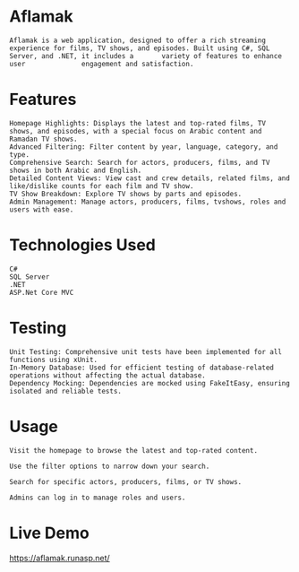 # Aflamak

    Aflamak is a web application, designed to offer a rich streaming experience for films, TV shows, and episodes. Built using C#, SQL Server, and .NET, it includes a       variety of features to enhance user              engagement and satisfaction.

# Features

    Homepage Highlights: Displays the latest and top-rated films, TV shows, and episodes, with a special focus on Arabic content and Ramadan TV shows.
    Advanced Filtering: Filter content by year, language, category, and type.
    Comprehensive Search: Search for actors, producers, films, and TV shows in both Arabic and English.
    Detailed Content Views: View cast and crew details, related films, and like/dislike counts for each film and TV show.
    TV Show Breakdown: Explore TV shows by parts and episodes.
    Admin Management: Manage actors, producers, films, tvshows, roles and users with ease.

# Technologies Used

    C#
    SQL Server
    .NET
    ASP.Net Core MVC   

# Testing

    Unit Testing: Comprehensive unit tests have been implemented for all functions using xUnit.
    In-Memory Database: Used for efficient testing of database-related operations without affecting the actual database.
    Dependency Mocking: Dependencies are mocked using FakeItEasy, ensuring isolated and reliable tests.
    
# Usage

    Visit the homepage to browse the latest and top-rated content.
    
    Use the filter options to narrow down your search.
    
    Search for specific actors, producers, films, or TV shows.
    
    Admins can log in to manage roles and users.

# Live Demo 

https://aflamak.runasp.net/
